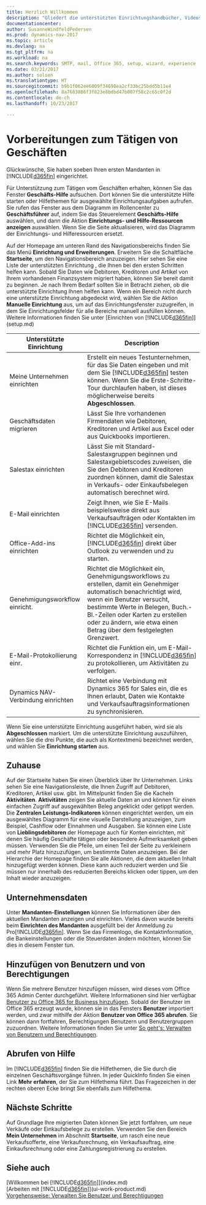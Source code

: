 ```yaml
---
title: Herzlich Willkommen
description: "Gliedert die unterstützten Einrichtungshandbücher, Videos, Hilfethemen, Seiten und Fenster, die sie verwenden, um Dynamics NAV zu nutzen."
documentationcenter: 
author: SusanneWindfeldPedersen
ms.prod: dynamics-nav-2017
ms.topic: article
ms.devlang: na
ms.tgt_pltfrm: na
ms.workload: na
ms.search.keywords: SMTP, mail, Office 365, setup, wizard, experience
ms.date: 03/21/2017
ms.author: solsen
ms.translationtype: HT
ms.sourcegitcommit: b9b1f062ee6009f34698ea2cf33bc25bdd5b11e4
ms.openlocfilehash: 8a7683886f3f823e8bdbd47b007f58c2c65c0f2d
ms.contentlocale: de-ch
ms.lasthandoff: 10/23/2017

---
```

# <a name="getting-ready-for-doing-business"></a>Vorbereitungen zum Tätigen von Geschäften
Glückwünsche, Sie haben soeben Ihren ersten Mandanten in [!INCLUDE[d365fin](includes/d365fin_md.md)]  eingerichtet.

Für Unterstützung zum Tätigen vom Geschäften erhalten, können Sie das Fenster **Geschäfts-Hilfe** aufsuchen. Dort können Sie die unterstützte Hilfe starten oder Hilfethemen für ausgewählte Einrichtungsaufgaben aufrufen. Sie rufen das Fenster aus dem Diagramm im Rollencenter zu **Geschäftsführer** auf, indem Sie das Steuerelement **Geschäfts-Hilfe** auswählen, und dann die Aktion **Einrichtungs- und Hilfe-Ressourcen anzeigen** auswählen. Wenn Sie die Seite aktualisieren, wird das Diagramm der Einrichtungs- und Hilferessourcen ersetzt.

Auf der Homepage am unteren Rand des Navigationsbereichs finden Sie das Menü **Einrichtung und Erweiterungen**. Erweitern Sie die Schaltfläche **Startseite**, um den Navigationsbereich anzuzeigen. Hier sehen Sie eine Liste der unterstützten Einrichtung , die Ihnen bei den ersten Schritten helfen kann. Sobald Sie Daten wie Debitoren, Kreditoren und Artikel von Ihrem vorhandenen Finanzsystem migriert haben, können Sie bereit damit zu beginnen. Je nach Ihrem Bedarf sollten Sie in Betracht ziehen, ob die unterstützte Einrichtung Ihnen helfen kann. Wenn ein Bereich nicht durch eine unterstützte Einrichtung abgedeckt wird, wählen Sie die Aktion **Manuelle Einrichtung**  aus, um auf das Einrichtungsfenster zuzugreifen, in dem Sie Einrichtungsfelder für alle Bereiche manuell ausfüllen können. Weitere Informationen finden Sie unter [Einrichten von [!INCLUDE[d365fin](includes/d365fin_md.md)]](setup.md)

| Unterstützte Einrichtung | Description |
| --- | --- |
| Meine Unternehmen einrichten |Erstellt ein neues Testunternehmen, für das Sie Daten eingeben und mit dem Sie [!INCLUDE[d365fin](includes/d365fin_md.md)] testen können. Wenn Sie die Erste-Schritte-Tour durchlaufen haben, ist dieses möglicherweise bereits **Abgeschlossen**. |
| Geschäftsdaten migrieren |Lässt Sie Ihre vorhandenen Firmendaten wie Debitoren, Kreditoren und Artikel aus Excel oder aus Quickbooks importieren. |
| Salestax einrichten |Lässt Sie mit Standard-Salestaxgruppen beginnen und Salestaxgebietscodes zuweisen, die Sie den Debitoren und Kreditoren zuordnen können, damit die Salestax in Verkaufs- oder Einkaufsbelegen automatisch berechnet wird. |
| E-Mail einrichten |Zeigt Ihnen, wie Sie E-Mails beispielsweise direkt aus Verkaufsaufträgen oder Kontakten im [!INCLUDE[d365fin](includes/d365fin_md.md)] versenden. |
| Office-Add-ins einrichten |Richtet die Möglichkeit ein, [!INCLUDE[d365fin](includes/d365fin_md.md)] direkt über Outlook zu verwenden und zu starten. |
| Genehmigungsworkflow einricht. |Richtet die Möglichkeit ein, Genehmigungsworkflows zu erstellen, damit ein Genehmiger automatisch benachrichtigt wird, wenn ein Benutzer versucht, bestimmte Werte in Belegen, Buch.-Bl.-Zeilen oder Karten zu erstellen oder zu ändern, wie etwa einen Betrag über dem festgelegten Grenzwert. |
| E-Mail-Protokollierung einr. |Richtet die Funktion ein, um E-Mail-Korrespondenz in [!INCLUDE[d365fin](includes/d365fin_md.md)] zu protokollieren, um Aktivitäten zu verfolgen. |
| Dynamics NAV-Verbindung einrichten |Richtet eine Verbindung mit Dynamics 365 for Sales ein, die es Ihnen erlaubt, Daten wie Kontakte und Verkaufsauftragsinformationen zu synchronisieren. |

Wenn Sie eine unterstützte Einrichtung ausgeführt haben, wird sie als **Abgeschlossen** markiert. Um die unterstützte Einrichtung auszuführen, wählen Sie die drei Punkte, die auch als Kontextmenü bezeichnet werden, und wählen Sie **Einrichtung starten** aus.

## <a name="home"></a>Zuhause
Auf der Startseite haben Sie einen Überblick über Ihr Unternehmen. Links sehen Sie eine Navigationsleiste, die Ihnen Zugriff auf Debitoren, Kreditoren, Artikel usw. gibt. Im Mittelpunkt finden Sie die Kacheln **Aktivitäten**. **Aktivitäten** zeigen Sie aktuelle Daten an und können für einen einfachen Zugriff auf ausgewählten Beleg angeklickt oder getippt werden. Die **Zentralen Leistungs-Indikatoren** können eingerichtet werden, um ein ausgewähltes Diagramm für eine visuelle Darstellung anzuzeigen, zum Beispiel, Cashflow oder Einnahmen und Ausgaben. Sie können eine Liste von **Lieblingsdebitoren** der Homepage auch für Konten einrichten, mit denen Sie häufig Geschäfte tätigen oder besondere Aufmerksamkeit geben müssen.
Verwenden Sie die Pfeile, um einen Teil der Seite zu verkleinern und mehr Platz hinzuzufügen, um bestimmte Daten anzuzeigen. Bei der Hierarchie der Homepage finden Sie alle Aktionen, die dem aktuellen Inhalt hinzugefügt werden können. Diese kann auch reduziert werden und Sie müssen nur innerhalb des reduzierten Bereichs klicken oder tippen, um den Inhalt wieder anzuzeigen.

## <a name="company-information"></a>Unternehmensdaten
Unter **Mandanten-Einstellungen** können Sie Informationen über den aktuellen Mandanten anzeigen und einrichten. Vieles davon wurde bereits beim **Einrichten des Mandanten** ausgefüllt bei der Anmeldung zu Pro[!INCLUDE[d365fin](includes/d365fin_md.md)]. Wenn Sie das Firmenlogo, die Kontaktinformation, die Bankeinstellungen oder die Steuerdaten ändern möchten, können Sie dies in diesem Fenster tun.    

## <a name="adding-users-and-permissions"></a>Hinzufügen von Benutzern und von Berechtigungen
Wenn Sie mehrere Benutzer hinzufügen müssen, wird dieses vom Office 365 Admin Center durchgeführt. Weitere Informationen sind hier verfügbar [Benutzer zu Office 365 for Business hinzufügen](https://support.office.com/en-us/article/Add-users-to-Office-365-for-business-435ccec3-09dd-4587-9ebd-2f3cad6bc2bc). Sobald der Benutzer im Office 365 erzeugt wurde, können sie in das Fensters **Benutzer** importiert werden, und zwar mithilfe der Aktion **Benutzer von Office 365 abrufen**. Sie können dann fortfahren, Berechtigungen Benutzern und Benutzergruppen zuzuordnen. Weitere Informationen finden Sie unter [So geht's: Verwalten von Benutzern und Berechtigungen](ui-how-users-permissions.md).  

## <a name="getting-help"></a>Abrufen von Hilfe
Im [!INCLUDE[d365fin](includes/d365fin_md.md)]  finden Sie die Hilfethemen, die Sie durch die einzelnen Geschäftsvorgänge führen. In jeder QuickInfo finden Sie einen Link **Mehr erfahren**, der Sie zum Hilfethema führt. Das Fragezeichen in der rechten oberen Ecke bringt Sie ebenfalls zum Hilfethema.
## <a name="next-steps"></a>Nächste Schritte
Auf Grundlage Ihre migrierten Daten können Sie jetzt fortfahren, um neue Verkäufe oder Einkaufsbelege zu erstellen. Verwenden Sie den Bereich **Mein Unternehmen** im Abschnitt **Startseite**, um rasch eine neue Verkaufsofferte, eine Verkaufsrechnung, ein Verkaufsauftrag, eine Einkaufsrechnung oder eine Zahlungsregistrierung zu erstellen.

## <a name="see-also"></a>Siehe auch
[Willkommen bei [!INCLUDE[d365fin](includes/d365fin_md.md)]](index.md)  
[Arbeiten mit [!INCLUDE[d365fin](includes/d365fin_md.md)]](ui-work-product.md)  
[Vorgehensweise: Verwalten Sie Benutzer und Berechtigungen](ui-how-users-permissions.md)

